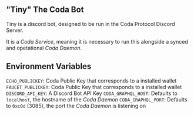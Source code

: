 ## "Tiny" The Coda Bot
Tiny is a discord bot, designed to be run in the Coda Protocol Discord Server. 

It is a *Coda Service*, meaning it is necessary to run this alongside a synced and opetational *Coda Daemon*. 

## Environment Variables
`ECHO_PUBLICKEY`: Coda Public Key that corresponds to a installed wallet
`FAUCET_PUBLICKEY`: Coda Public Key that corresponds to a installed wallet
`DISCORD_API_KEY`: A Discord Bot API Key
`CODA_GRAPHQL_HOST`: Defaults to `localhost`, the hostname of the *Coda Daemon* 
`CODA_GRAPHQL_PORT`: Defaults to `0xc0d` (3085), the port the *Coda Daemon* is listening on 
